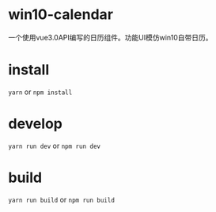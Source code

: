 # win10-calendar
一个使用vue3.0API编写的日历组件。功能UI模仿win10自带日历。

# install
`yarn` or `npm install`

# develop
`yarn run dev` or `npm run dev`

# build
`yarn run build` or `npm run build`

